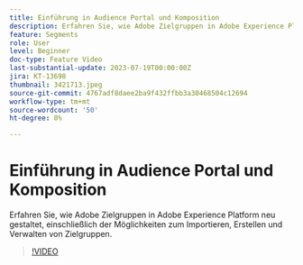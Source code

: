 ```yaml
---
title: Einführung in Audience Portal und Komposition
description: Erfahren Sie, wie Adobe Zielgruppen in Adobe Experience Platform neu gestaltet, einschließlich der Möglichkeiten zum Importieren, Erstellen und Verwalten von Zielgruppen.
feature: Segments
role: User
level: Beginner
doc-type: Feature Video
last-substantial-update: 2023-07-19T00:00:00Z
jira: KT-13698
thumbnail: 3421713.jpeg
source-git-commit: 4767adf8daee2ba9f432ffbb3a30468504c12694
workflow-type: tm+mt
source-wordcount: '50'
ht-degree: 0%

---
```



# Einführung in Audience Portal und Komposition

Erfahren Sie, wie Adobe Zielgruppen in Adobe Experience Platform neu gestaltet, einschließlich der Möglichkeiten zum Importieren, Erstellen und Verwalten von Zielgruppen.

>[!VIDEO](https://video.tv.adobe.com/v/3421713/?learn=on)
